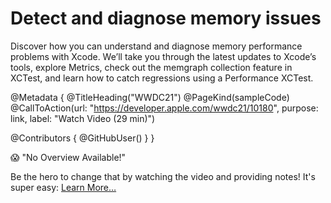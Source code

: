 # Detect and diagnose memory issues

Discover how you can understand and diagnose memory performance problems with Xcode. We’ll take you through the latest updates to Xcode’s tools, explore Metrics, check out the memgraph collection feature in XCTest, and learn how to catch regressions using a Performance XCTest.


@Metadata {
   @TitleHeading("WWDC21")
   @PageKind(sampleCode)
   @CallToAction(url: "https://developer.apple.com/wwdc21/10180", purpose: link, label: "Watch Video (29 min)")

   @Contributors {
      @GitHubUser(<replace this with your GitHub handle>)
   }
}

😱 "No Overview Available!"

Be the hero to change that by watching the video and providing notes! It's super easy:
 [Learn More…](https://wwdcnotes.github.io/WWDCNotes/documentation/wwdcnotes/contributing)
